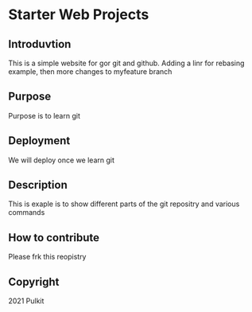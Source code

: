 # Starter Web Projects

## Introduvtion

This is a simple website for gor git and github. Adding a linr for rebasing example, then more changes to myfeature branch

## Purpose

Purpose is to learn git 

## Deployment

We will deploy once we learn git

## Description
This is exaple is to show different parts of the git repositry and various commands

## How to contribute

Please frk this reopistry

## Copyright
2021 Pulkit
